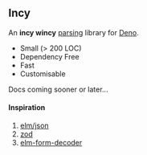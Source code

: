 ## Incy 

An __incy wincy__ [parsing](https://lexi-lambda.github.io/blog/2019/11/05/parse-don-t-validate/) library for [Deno](https://deno.land/).

- Small (> 200 LOC) 
- Dependency Free
- Fast
- Customisable

Docs coming sooner or later...

#### Inspiration
1. [elm/json](https://github.com/elm/json)
2. [zod](https://github.com/colinhacks/zod)
3. [elm-form-decoder](https://github.com/arowM/elm-form-decoder)

